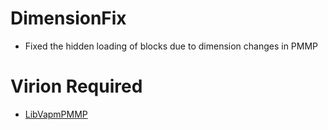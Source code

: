# DimensionFix
- Fixed the hidden loading of blocks due to dimension changes in PMMP

# Virion Required
- [LibVapmPMMP](https://github.com/VennDev/LibVapmPMMP)
